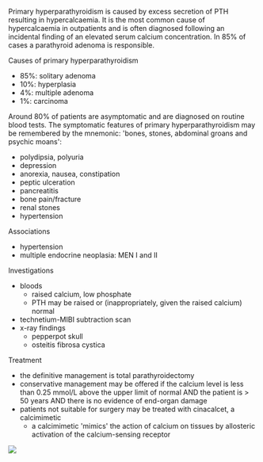Primary hyperparathyroidism is caused by excess secretion of PTH resulting in hypercalcaemia. It is the most common cause of hypercalcaemia in outpatients and is often diagnosed following an incidental finding of an elevated serum calcium concentration. In 85% of cases a parathyroid adenoma is responsible.  
  
Causes of primary hyperparathyroidism   
* 85%: solitary adenoma
* 10%: hyperplasia
* 4%: multiple adenoma
* 1%: carcinoma

  
Around 80% of patients are asymptomatic and are diagnosed on routine blood tests. The symptomatic features of primary hyperparathyroidism may be remembered by the mnemonic: 'bones, stones, abdominal groans and psychic moans':  
* polydipsia, polyuria
* depression
* anorexia, nausea, constipation
* peptic ulceration
* pancreatitis
* bone pain/fracture
* renal stones
* hypertension

  
Associations  
* hypertension
* multiple endocrine neoplasia: MEN I and II

  
Investigations  
* bloods
	+ raised calcium, low phosphate
	+ PTH may be raised or (inappropriately, given the raised calcium) normal
* technetium\-MIBI subtraction scan
* x\-ray findings
	+ pepperpot skull
	+ osteitis fibrosa cystica

  
Treatment  
* the definitive management is total parathyroidectomy
* conservative management may be offered if the calcium level is less than 0\.25 mmol/L above the upper limit of normal AND the patient is \> 50 years AND there is no evidence of end\-organ damage
* patients not suitable for surgery may be treated with cinacalcet, a calcimimetic
	+ a calcimimetic 'mimics' the action of calcium on tissues by allosteric activation of the calcium\-sensing receptor

  
[![](https://d32xxyeh8kfs8k.cloudfront.net/images_Passmedicine/xrb166.jpg)](https://d32xxyeh8kfs8k.cloudfront.net/images_Passmedicine/xrb166b.jpg)